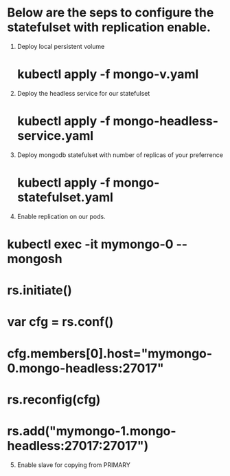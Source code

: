 # Below are the seps to configure the statefulset with replication enable.

1. Deploy local persistent volume
   # kubectl apply -f mongo-v.yaml

2. Deploy the headless service for our statefulset
   # kubectl apply -f mongo-headless-service.yaml
 
3. Deploy mongodb statefulset with number of replicas of your preferrence
   # kubectl apply -f mongo-statefulset.yaml
   
4. Enable replication on our pods.
  # kubectl exec -it mymongo-0 -- mongosh
  # rs.initiate()
  # var cfg = rs.conf()
  # cfg.members[0].host="mymongo-0.mongo-headless:27017"
  # rs.reconfig(cfg)
  # rs.add("mymongo-1.mongo-headless:27017:27017") 

5. Enable slave for copying from PRIMARY
